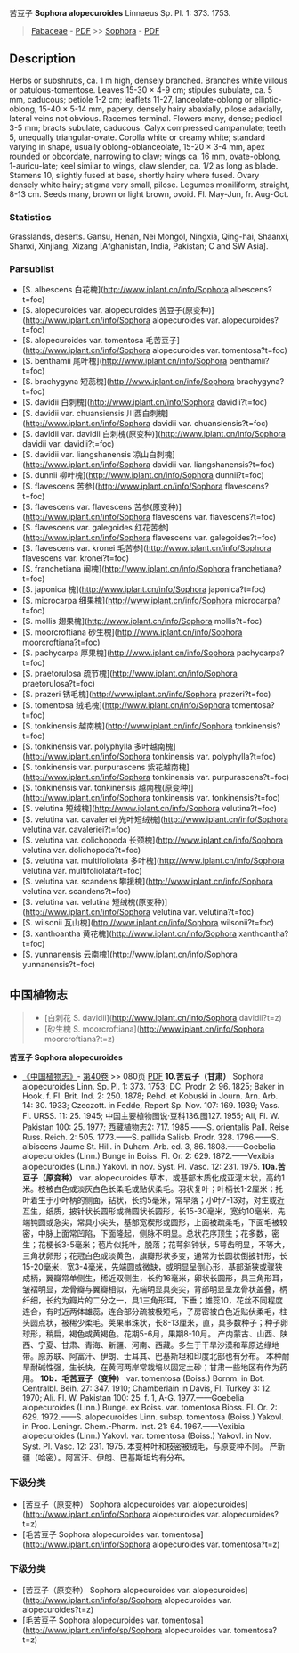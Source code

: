 苦豆子 **Sophora alopecuroides** Linnaeus Sp. Pl. 1: 373. 1753.

> [Fabaceae](http://www.iplant.cn/info/Fabaceae?t=foc) - [PDF](http://www.iplant.cn/foc/pdf/Fabaceae.pdf) >> [Sophora](http://www.iplant.cn/info/Sophora?t=foc) - [PDF](http://www.iplant.cn/foc/pdf/Sophora.pdf)
## Description

Herbs or subshrubs, ca. 1 m high, densely branched. Branches white villous or patulous-tomentose. Leaves 15-30 × 4-9 cm; stipules subulate, ca. 5 mm, caducous; petiole 1-2 cm; leaflets 11-27, lanceolate-oblong or elliptic-oblong, 15-40 × 5-14 mm, papery, densely hairy abaxially, pilose adaxially, lateral veins not obvious. Racemes terminal. Flowers many, dense; pedicel 3-5 mm; bracts subulate, caducous. Calyx compressed campanulate; teeth 5, unequally triangular-ovate. Corolla white or creamy white; standard varying in shape, usually oblong-oblanceolate, 15-20 × 3-4 mm, apex rounded or obcordate, narrowing to claw; wings ca. 16 mm, ovate-oblong, 1-auricu-late; keel similar to wings, claw slender, ca. 1/2 as long as blade. Stamens 10, slightly fused at base, shortly hairy where fused. Ovary densely white hairy; stigma very small, pilose. Legumes moniliform, straight, 8-13 cm. Seeds many, brown or light brown, ovoid. Fl. May-Jun, fr. Aug-Oct.

### Statistics
Grasslands, deserts. Gansu, Henan, Nei Mongol, Ningxia, Qing-hai, Shaanxi, Shanxi, Xinjiang, Xizang [Afghanistan, India, Pakistan; C and SW Asia].


### Parsublist

* [S.  albescens  白花槐](http://www.iplant.cn/info/Sophora albescens?t=foc)
* [S.  alopecuroides var. alopecuroides  苦豆子(原变种)](http://www.iplant.cn/info/Sophora alopecuroides var. alopecuroides?t=foc)
* [S.  alopecuroides var. tomentosa  毛苦豆子](http://www.iplant.cn/info/Sophora alopecuroides var. tomentosa?t=foc)
* [S.  benthamii  尾叶槐](http://www.iplant.cn/info/Sophora benthamii?t=foc)
* [S.  brachygyna  短蕊槐](http://www.iplant.cn/info/Sophora brachygyna?t=foc)
* [S.  davidii  白刺槐](http://www.iplant.cn/info/Sophora davidii?t=foc)
* [S.  davidii var. chuansiensis  川西白刺槐](http://www.iplant.cn/info/Sophora davidii var. chuansiensis?t=foc)
* [S.  davidii var. davidii  白刺槐(原变种)](http://www.iplant.cn/info/Sophora davidii var. davidii?t=foc)
* [S.  davidii var. liangshanensis  凉山白刺槐](http://www.iplant.cn/info/Sophora davidii var. liangshanensis?t=foc)
* [S.  dunnii  柳叶槐](http://www.iplant.cn/info/Sophora dunnii?t=foc)
* [S.  flavescens  苦参](http://www.iplant.cn/info/Sophora flavescens?t=foc)
* [S.  flavescens var. flavescens  苦参(原变种)](http://www.iplant.cn/info/Sophora flavescens var. flavescens?t=foc)
* [S.  flavescens var. galegoides  红花苦参](http://www.iplant.cn/info/Sophora flavescens var. galegoides?t=foc)
* [S.  flavescens var. kronei  毛苦参](http://www.iplant.cn/info/Sophora flavescens var. kronei?t=foc)
* [S.  franchetiana  闽槐](http://www.iplant.cn/info/Sophora franchetiana?t=foc)
* [S.  japonica  槐](http://www.iplant.cn/info/Sophora japonica?t=foc)
* [S.  microcarpa  细果槐](http://www.iplant.cn/info/Sophora microcarpa?t=foc)
* [S.  mollis  翅果槐](http://www.iplant.cn/info/Sophora mollis?t=foc)
* [S.  moorcroftiana  砂生槐](http://www.iplant.cn/info/Sophora moorcroftiana?t=foc)
* [S.  pachycarpa  厚果槐](http://www.iplant.cn/info/Sophora pachycarpa?t=foc)
* [S.  praetorulosa  疏节槐](http://www.iplant.cn/info/Sophora praetorulosa?t=foc)
* [S.  prazeri  锈毛槐](http://www.iplant.cn/info/Sophora prazeri?t=foc)
* [S.  tomentosa  绒毛槐](http://www.iplant.cn/info/Sophora tomentosa?t=foc)
* [S.  tonkinensis  越南槐](http://www.iplant.cn/info/Sophora tonkinensis?t=foc)
* [S.  tonkinensis var. polyphylla  多叶越南槐](http://www.iplant.cn/info/Sophora tonkinensis var. polyphylla?t=foc)
* [S.  tonkinensis var. purpurascens  紫花越南槐](http://www.iplant.cn/info/Sophora tonkinensis var. purpurascens?t=foc)
* [S.  tonkinensis var. tonkinensis  越南槐(原变种)](http://www.iplant.cn/info/Sophora tonkinensis var. tonkinensis?t=foc)
* [S.  velutina  短绒槐](http://www.iplant.cn/info/Sophora velutina?t=foc)
* [S.  velutina var. cavaleriei  光叶短绒槐](http://www.iplant.cn/info/Sophora velutina var. cavaleriei?t=foc)
* [S.  velutina var. dolichopoda  长颈槐](http://www.iplant.cn/info/Sophora velutina var. dolichopoda?t=foc)
* [S.  velutina var. multifoliolata  多叶槐](http://www.iplant.cn/info/Sophora velutina var. multifoliolata?t=foc)
* [S.  velutina var. scandens  攀援槐](http://www.iplant.cn/info/Sophora velutina var. scandens?t=foc)
* [S.  velutina var. velutina  短绒槐(原变种)](http://www.iplant.cn/info/Sophora velutina var. velutina?t=foc)
* [S.  wilsonii  瓦山槐](http://www.iplant.cn/info/Sophora wilsonii?t=foc)
* [S.  xanthoantha  黄花槐](http://www.iplant.cn/info/Sophora xanthoantha?t=foc)
* [S.  yunnanensis  云南槐](http://www.iplant.cn/info/Sophora yunnanensis?t=foc)


## 中国植物志

> * [白刺花  S.  davidii](http://www.iplant.cn/info/Sophora davidii?t=z)
> * [砂生槐  S.  moorcroftiana](http://www.iplant.cn/info/Sophora moorcroftiana?t=z)

**苦豆子 Sophora alopecuroides**

* [《中国植物志》](http://www.iplant.cn/frps)- [第40卷](http://www.iplant.cn/frps/vol/40) >> 080页 [PDF](http://www.iplant.cn/frps/pdf/40/080a.PDF)
**10.苦豆子（甘肃）**
Sophora alopecuroides Linn. Sp. Pl. 1: 373. 1753; DC. Prodr. 2: 96. 1825; Baker in Hook. f. Fl. Brit. Ind. 2: 250. 1878; Rehd. et Kobuski in Journ. Arn. Arb. 14: 30. 1933; Czeczott. in Fedde, Repert Sp. Nov. 107: 169. 1939; Vass. Fl. URSS. 11: 25. 1945; 中国主要植物图说·豆科136.图127. 1955; Ali, Fl. W. Pakistan 100: 25. 1977; 西藏植物志2: 717. 1985.——S. orientalis Pall. Reise Russ. Reich. 2: 505. 1773.——S. pallida Salisb. Prodr. 328. 1796.——S. albiscens Jaume St. Hill. in Duham. Arb. ed. 3, 86. 1808.——Goebelia alopecuroides (Linn.) Bunge in Boiss. Fl. Or. 2: 629. 1872.——Vexibia alopecuroides (Linn.) Yakovl. in nov. Syst. Pl. Vasc. 12: 231. 1975.
**10a.苦豆子（原变种）**
var. alopecuroides
草本，或基部木质化成亚灌木状，高约1米。枝被白色或淡灰白色长柔毛或贴伏柔毛。羽状复叶；叶柄长1-2厘米；托叶着生于小叶柄的侧面，钻状，长约5毫米，常早落；小叶7-13对，对生或近互生，纸质，披针状长圆形或椭圆状长圆形，长15-30毫米，宽约10毫米，先端钝圆或急尖，常具小尖头，基部宽楔形或圆形，上面被疏柔毛，下面毛被较密，中脉上面常凹陷，下面隆起，侧脉不明显。总状花序顶生；花多数，密生；花梗长3-5毫米；苞片似托叶，脱落；花萼斜钟状，5萼齿明显，不等大，三角状卵形；花冠白色或淡黄色，旗瓣形状多变，通常为长圆状倒披针形，长15-20毫米，宽3-4毫米，先端圆或微缺，或明显呈倒心形，基部渐狭或骤狭成柄，翼瓣常单侧生，稀近双侧生，长约16毫米，卵状长圆形，具三角形耳，皱褶明显，龙骨瓣与翼瓣相似，先端明显具突尖，背部明显呈龙骨状盖叠，柄纤细，长约为瓣片的二分之一，具1三角形耳，下垂；雄蕊10，花丝不同程度连合，有时近两体雄蕊，连合部分疏被极短毛，子房密被白色近贴伏柔毛，柱头圆点状，被稀少柔毛。荚果串珠状，长8-13厘米，直，具多数种子；种子卵球形，稍扁，褐色或黄褐色。花期5-6月，果期8-10月。
产内蒙古、山西、陕西、宁夏、甘肃、青海、新疆、河南、西藏。多生于干旱沙漠和草原边缘地带。原苏联、阿富汗、伊朗、士耳其、巴基斯坦和印度北部也有分布。
本种耐旱耐碱性强，生长快，在黄河两岸常栽培以固定土砂；甘肃一些地区有作为药用。
**10b．毛苦豆子（变种）**
var. tomentosa (Boiss.) Bornm. in Bot. Centralbl. Beih. 27: 347. 1910; Chamberlain in Davis, Fl. Turkey 3: 12. 1970; Ali. Fl. W. Pakistan 100: 25. f. 1, A-G. 1977.——Goebelia alopecuroides (Linn.) Bunge. ex Boiss. var. tomentosa Bioss. Fl. Or. 2: 629. 1972.——S. alopecuroides Linn. subsp. tomentosa (Boiss.) Yakovl. in Proc. Leningr. Chem.-Pharm. Inst. 21: 64. 1967.——Vexibia alopecuroides (Linn.) Yakovl. var. tomentosa (Boiss.) Yakovl. in Nov. Syst. Pl. Vasc. 12: 231. 1975.
本变种叶和枝密被绒毛，与原变种不同。
产新疆（哈密）。阿富汗、伊朗、巴基斯坦均有分布。

### 下级分类
* [苦豆子（原变种）  Sophora alopecuroides var. alopecuroides](http://www.iplant.cn/info/Sophora alopecuroides var. alopecuroides?t=z)
* [毛苦豆子  Sophora alopecuroides var. tomentosa](http://www.iplant.cn/info/Sophora alopecuroides var. tomentosa?t=z)

### 下级分类
* [苦豆子（原变种）  Sophora alopecuroides var. alopecuroides](http://www.iplant.cn/info/sp/Sophora alopecuroides var. alopecuroides?t=z)
* [毛苦豆子  Sophora alopecuroides var. tomentosa](http://www.iplant.cn/info/sp/Sophora alopecuroides var. tomentosa?t=z)
